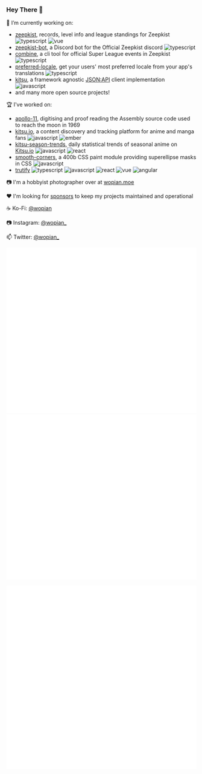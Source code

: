 ### Hey There 👋

🔭 I’m currently working on:

- [zeepkist], records, level info and league standings for Zeepkist ![typescript] ![vue]
- [zeepkist-bot], a Discord bot for the Official Zeepkist discord ![typescript]
- [combine], a cli tool for official Super League events in Zeepkist ![typescript]
- [preferred-locale], get your users' most preferred locale from your app's translations ![typescript]
- [kitsu], a framework agnostic [JSON:API] client implementation ![javascript]
- and many more open source projects!

🏆 I've worked on:

- [apollo-11], digitising and proof reading the Assembly source code used to reach the moon in 1969
- [kitsu.io], a content discovery and tracking platform for anime and manga fans ![javascript] ![ember]
- [kitsu-season-trends], daily statistical trends of seasonal anime on [Kitsu.io] ![javascript] ![react]
- [smooth-corners], a 400b CSS paint module providing superellipse masks in CSS ![javascript]
- [trutify] ![typescript] ![javascript] ![react] ![vue] ![angular]

📷 I'm a hobbyist photographer over at [wopian.moe]

❤️ I'm looking for [sponsors] to keep my projects maintained and operational

☕ Ko-Fi: [@wopian](https://ko-fi.com/wopian)

📷 Instagram: [@wopian_](https://instagram.com/wopian_)

📫 Twitter: [@wopian_](https://twitter.com/wopian_)

![](https://github.com/wopian/github-stats/blob/master/generated/overview.svg)
![](https://github.com/wopian/github-stats/blob/master/generated/languages.svg)

![](https://github.com/wopian/wopian/blob/master/github-metrics.svg)

[apollo-11]:https://github.com/chrislgarry/Apollo-11
[kitsu.io]:https://github.com/hummingbird-me
[kitsu]:https://github.com/wopian/kitsu
[preferred-locale]:https://github.com/wopian/preferred-locale
[smooth-corners]:https://github.com/wopian/smooth-corners
[JSON:API]:https://jsonapi.org
[kitsu-season-trends]:https://github.com/wopian/kitsu-season-trends
[sponsors]:https://github.com/sponsors/wopian
[wopian.moe]:https://www.wopian.moe
[zeepkist-bot]:https://github.com/wopian/zeepkist-bot
[zeepkist]:https://github.com/wopian/zeepkist-records
[combine]:https://github.com/zeepkist/combine
[trutify]:https://github.com/trutify
 
[typescript]:https://img.shields.io/badge/TypeScript-161b22?style=flat&logo=typescript&logoColor=3178c6
[javascript]:https://img.shields.io/badge/JavaScript-161b22?style=flat&logo=javascript&logoColor=f1e05a
[react]:https://img.shields.io/badge/React-161b22?style=flat&logo=react
[vue]:https://img.shields.io/badge/Vue-161b22?style=flat&logo=vue.js&logoColor=41b883
[angular]:https://img.shields.io/badge/Angular-161b22?style=flat&logo=angular&logoColor=41b883
[ember]:https://img.shields.io/badge/Ember-161b22?style=flat&logo=ember.js
